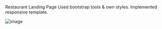 Restaurant Landing Page
Used bootstrap tools & own styles.
Implemented responsive template.


![image](https://user-images.githubusercontent.com/66862738/149123875-1d30dbf5-3d5b-45ab-8555-bdb79f8b11ca.png)


